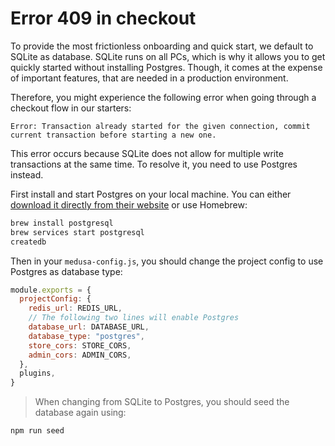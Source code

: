 # Error 409 in checkout

To provide the most frictionless onboarding and quick start, we default to SQLite as database. SQLite runs on all PCs, which is why it allows you to get quickly started without installing Postgres. Though, it comes at the expense of important features, that are needed in a production environment.

Therefore, you might experience the following error when going through a checkout flow in our starters:

```
Error: Transaction already started for the given connection, commit current transaction before starting a new one.
```

This error occurs because SQLite does not allow for multiple write transactions at the same time. To resolve it, you need to use Postgres instead.

First install and start Postgres on your local machine. You can either [download it directly from their website](https://www.postgresql.org/download/) or use Homebrew:

```bash
brew install postgresql
brew services start postgresql
createdb
```

Then in your `medusa-config.js`, you should change the project config to use Postgres as database type:

```jsx
module.exports = {
  projectConfig: {
    redis_url: REDIS_URL,
    // The following two lines will enable Postgres
    database_url: DATABASE_URL,
    database_type: "postgres",
    store_cors: STORE_CORS,
    admin_cors: ADMIN_CORS,
  },
  plugins,
}
```

> When changing from SQLite to Postgres, you should seed the database again using:

```bash npm2yarn
npm run seed
```
